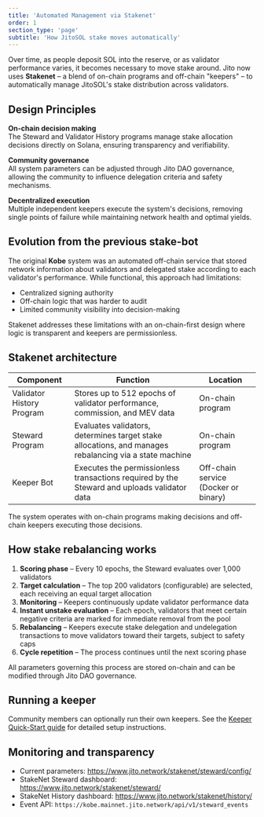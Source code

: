```yaml
---
title: 'Automated Management via Stakenet'
order: 1
section_type: 'page'
subtitle: 'How JitoSOL stake moves automatically'
---
```


Over time, as people deposit SOL into the reserve, or as validator performance varies, it becomes necessary to move stake around. Jito now uses **Stakenet** – a blend of on-chain programs and off-chain "keepers" – to automatically manage JitoSOL's stake distribution across validators.

## Design Principles

**On-chain decision making**  
The Steward and Validator History programs manage stake allocation decisions directly on Solana, ensuring transparency and verifiability.

**Community governance**  
All system parameters can be adjusted through Jito DAO governance, allowing the community to influence delegation criteria and safety mechanisms.

**Decentralized execution**  
Multiple independent keepers execute the system's decisions, removing single points of failure while maintaining network health and optimal yields.

## Evolution from the previous stake-bot

The original **Kobe** system was an automated off-chain service that stored network information about validators and delegated stake according to each validator's performance. While functional, this approach had limitations:

* Centralized signing authority  
* Off-chain logic that was harder to audit  
* Limited community visibility into decision-making

Stakenet addresses these limitations with an on-chain-first design where logic is transparent and keepers are permissionless.

## Stakenet architecture

| Component | Function | Location |
|-----------|----------|----------|
| Validator History Program | Stores up to 512 epochs of validator performance, commission, and MEV data | On-chain program |
| Steward Program | Evaluates validators, determines target stake allocations, and manages rebalancing via a state machine | On-chain program |
| Keeper Bot | Executes the permissionless transactions required by the Steward and uploads validator data | Off-chain service (Docker or binary) |

The system operates with on-chain programs making decisions and off-chain keepers executing those decisions.

## How stake rebalancing works

1. **Scoring phase** – Every 10 epochs, the Steward evaluates over 1,000 validators  
2. **Target calculation** – The top 200 validators (configurable) are selected, each receiving an equal target allocation  
3. **Monitoring** – Keepers continuously update validator performance data  
4. **Instant unstake evaluation** – Each epoch, validators that meet certain negative criteria are marked for immediate removal from the pool
5. **Rebalancing** – Keepers execute stake delegation and undelegation transactions to move validators toward their targets, subject to safety caps  
6. **Cycle repetition** – The process continues until the next scoring phase

All parameters governing this process are stored on-chain and can be modified through Jito DAO governance.

## Running a keeper 

Community members can optionally run their own keepers. See the [Keeper Quick-Start guide](/stakenet/jito-steward/developers/keeper-bot-quick-start/) for detailed setup instructions.

## Monitoring and transparency

* Current parameters: <https://www.jito.network/stakenet/steward/config/>  
* StakeNet Steward dashboard: <https://www.jito.network/stakenet/steward/>
* StakeNet History dashboard: <https://www.jito.network/stakenet/history/>
* Event API: `https://kobe.mainnet.jito.network/api/v1/steward_events` 